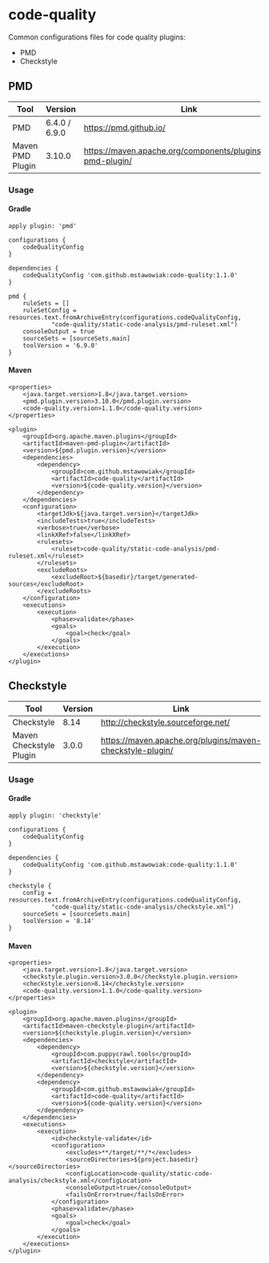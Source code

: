 # code-quality
Common configurations files for code quality plugins:

* PMD
* Checkstyle

## PMD

| Tool              | Version           | Link  |
| -------------     | -------------     | ----- |
| PMD               | 6.4.0 / 6.9.0     | https://pmd.github.io/ |
| Maven PMD Plugin  | 3.10.0            | https://maven.apache.org/components/plugins/maven-pmd-plugin/ |

### Usage

#### Gradle
```
apply plugin: 'pmd'

configurations {
    codeQualityConfig
}

dependencies {
    codeQualityConfig 'com.github.mstawowiak:code-quality:1.1.0'
}

pmd {
    ruleSets = []
    ruleSetConfig = resources.text.fromArchiveEntry(configurations.codeQualityConfig,
            "code-quality/static-code-analysis/pmd-ruleset.xml")
    consoleOutput = true
    sourceSets = [sourceSets.main]
    toolVersion = '6.9.0'
}
```

#### Maven
```
<properties>
    <java.target.version>1.8</java.target.version>
    <pmd.plugin.version>3.10.0</pmd.plugin.version>
    <code-quality.version>1.1.0</code-quality.version>
</properties>

<plugin>
    <groupId>org.apache.maven.plugins</groupId>
    <artifactId>maven-pmd-plugin</artifactId>
    <version>${pmd.plugin.version}</version>
    <dependencies>
        <dependency>
            <groupId>com.github.mstawowiak</groupId>
            <artifactId>code-quality</artifactId>
            <version>${code-quality.version}</version>
        </dependency>
    </dependencies>
    <configuration>
        <targetJdk>${java.target.version}</targetJdk>
        <includeTests>true</includeTests>
        <verbose>true</verbose>
        <linkXRef>false</linkXRef>
        <rulesets>
            <ruleset>code-quality/static-code-analysis/pmd-ruleset.xml</ruleset>
        </rulesets>
        <excludeRoots>
            <excludeRoot>${basedir}/target/generated-sources</excludeRoot>
        </excludeRoots>
    </configuration>
    <executions>
        <execution>
            <phase>validate</phase>
            <goals>
                <goal>check</goal>
            </goals>
        </execution>
    </executions>
</plugin>
```

## Checkstyle

| Tool                    | Version   | Link  |
| -------------           | --------- | ----- |
| Checkstyle              | 8.14      | http://checkstyle.sourceforge.net/ |
| Maven Checkstyle Plugin | 3.0.0     | https://maven.apache.org/plugins/maven-checkstyle-plugin/ |

### Usage

#### Gradle
```
apply plugin: 'checkstyle'

configurations {
    codeQualityConfig
}

dependencies {
    codeQualityConfig 'com.github.mstawowiak:code-quality:1.1.0'
}

checkstyle {
    config = resources.text.fromArchiveEntry(configurations.codeQualityConfig,
            "code-quality/static-code-analysis/checkstyle.xml")
    sourceSets = [sourceSets.main]
    toolVersion = '8.14'
}
```

#### Maven
```
<properties>
    <java.target.version>1.8</java.target.version>
    <checkstyle.plugin.version>3.0.0</checkstyle.plugin.version>
    <checkstyle.version>8.14</checkstyle.version>
    <code-quality.version>1.1.0</code-quality.version>
</properties>

<plugin>
    <groupId>org.apache.maven.plugins</groupId>
    <artifactId>maven-checkstyle-plugin</artifactId>
    <version>${checkstyle.plugin.version}</version>
    <dependencies>
        <dependency>
            <groupId>com.puppycrawl.tools</groupId>
            <artifactId>checkstyle</artifactId>
            <version>${checkstyle.version}</version>
        </dependency>
        <dependency>
            <groupId>com.github.mstawowiak</groupId>
            <artifactId>code-quality</artifactId>
            <version>${code-quality.version}</version>
        </dependency>
    </dependencies>
    <executions>
        <execution>
            <id>checkstyle-validate</id>
            <configuration>
                <excludes>**/target/**/*</excludes>
                <sourceDirectories>${project.basedir}</sourceDirectories>
                <configLocation>code-quality/static-code-analysis/checkstyle.xml</configLocation>
                <consoleOutput>true</consoleOutput>
                <failsOnError>true</failsOnError>
            </configuration>
            <phase>validate</phase>
            <goals>
                <goal>check</goal>
            </goals>
        </execution>
    </executions>
</plugin>
```
